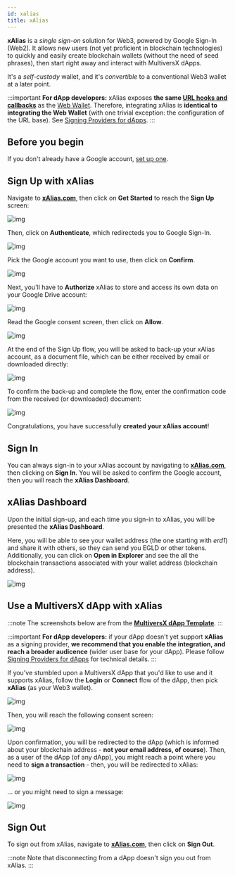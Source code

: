 ```yaml
---
id: xalias
title: xAlias
---
```


[comment]: # (mx-abstract)

**xAlias** is a _single sign-on_ solution for Web3, powered by Google Sign-In (Web2). It allows new users (not yet proficient in blockchain technologies) to quickly and easily create blockchain wallets (without the need of seed phrases), then start right away and interact with MultiversX dApps.

It's a _self-custody_ wallet, and it's _convertible_ to a conventional Web3 wallet at a later point.

:::important
**For dApp developers:** xAlias exposes **the same [URL hooks and callbacks](/wallet/webhooks)** as the [Web Wallet](/wallet/web-wallet). Therefore, integrating xAlias is **identical to integrating the Web Wallet** (with one trivial exception: the configuration of the URL base). See [Signing Providers for dApps](/sdk-and-tools/sdk-js/sdk-js-signing-providers).
:::

[comment]: # (mx-context-auto)

## Before you begin

If you don't already have a Google account, [set up one](https://accounts.google.com/signup).

## Sign Up with xAlias

Navigate to **[xAlias.com](https://xalias.com)**, then click on **Get Started** to reach the **Sign Up** screen:

![img](/wallet/xalias/xalias_signup_first.png)

Then, click on **Authenticate**, which redirecteds you to Google Sign-In.

![img](/wallet/xalias/xalias_signup_google_choose_account.png)

Pick the Google account you want to use, then click on **Confirm**.

![img](/wallet/xalias/xalias_signup_google_confirm.png)

Next, you'll have to **Authorize** xAlias to store and access its own data on your Google Drive account:

![img](/wallet/xalias/xalias_signup_second.png)

Read the Google consent screen, then click on **Allow**.

![img](/wallet/xalias/xalias_signup_authorize_google.png)

At the end of the Sign Up flow, you will be asked to back-up your xAlias account, as a document file, which can be either received by email or downloaded directly:

![img](/wallet/xalias/xalias_signup_backup_file.png)

To confirm the back-up and complete the flow, enter the confirmation code from the received (or downloaded) document:

![img](/wallet/xalias/xalias_signup_backup_code.png)

Congratulations, you have successfully **created your xAlias account**!

[comment]: # (mx-context-auto)

## Sign In

You can always sign-in to your xAlias account by navigating to **[xAlias.com](https://xalias.com)**, then clicking on **Sign In**. You will be asked to confirm the Google account, then you will reach the **xAlias Dashboard**.

## xAlias Dashboard

Upon the initial sign-up, and each time you sign-in to xAlias, you will be presented the **xAlias Dashboard**.

Here, you will be able to see your wallet address (the one starting with _erd1_) and share it with others, so they can send you EGLD or other tokens.‌ Additionally, you can click on **Open in Explorer** and see the all the blockchain transactions associated with your wallet address (blockchain address).

![img](/wallet/xalias/xalias_dashboard.png)

## Use a MultiversX dApp with xAlias

:::note
The screenshots below are from the [**MultiversX dApp Template**](https://devnet.template-dapp.multiversx.com).
:::

:::important
**For dApp developers:** if your dApp doesn't yet support **xAlias** as a signing provider, **we recommend that you enable the integration, and reach a broader audicence** (wider user base for your dApp). Please follow [Signing Providers for dApps](/sdk-and-tools/sdk-js/sdk-js-signing-providers) for technical details.
:::

If you've stumbled upon a MultiversX dApp that you'd like to use and it supports xAlias, follow the **Login** or **Connect** flow of the dApp, then pick **xAlias** (as your Web3 wallet).

![img](/wallet/xalias/xalias_dapp_login.png)

Then, you will reach the following consent screen:

![img](/wallet/xalias/xalias_dapp_consent.png)

Upon confirmation, you will be redirected to the dApp (which is informed about your blockchain address - **not your email address, of course**). Then, as a user of the dApp (of any dApp), you might reach a point where you need to **sign a transaction** - then, you will be redirected to xAlias:

![img](/wallet/xalias/xalias_dapp_sign_transaction.png)

... or you might need to sign a message:

![img](/wallet/xalias/xalias_dapp_sign_message.png)

## Sign Out

To sign out from xAlias, navigate to **[xAlias.com](https://xalias.com)**, then click on **Sign Out**.

:::note
Note that disconnecting from a dApp doesn't sign you out from xAlias. 
:::
